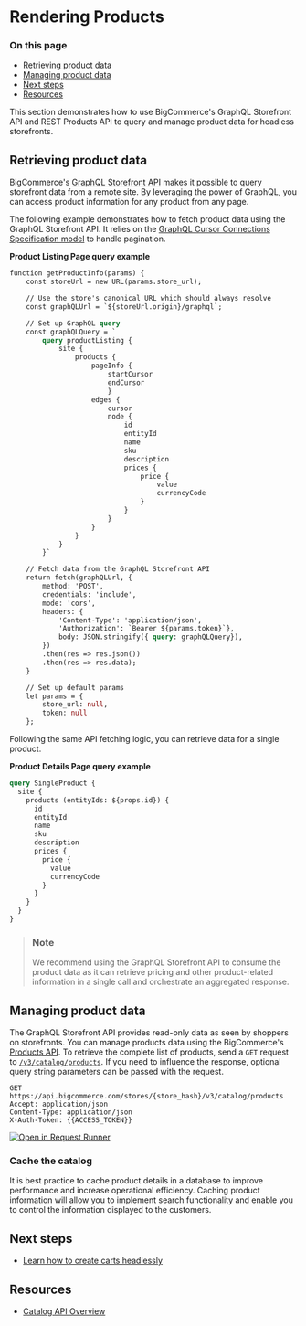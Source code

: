 # Rendering Products

<div class="otp" id="no-index">

### On this page
- [Retrieving product data](#retrieving-product-data)
- [Managing product data](#managing-product-data)
- [Next steps](#next-steps)
- [Resources](#resources)

</div>

This section demonstrates how to use BigCommerce's GraphQL Storefront API and REST Products API to query and manage product data for headless storefronts.

## Retrieving product data

BigCommerce's [GraphQL Storefront API](https://developer.bigcommerce.com/api-reference/storefront/graphql) makes it possible to query storefront data from a remote site. By leveraging the power of GraphQL, you can access product information for any product from any page.

The following example demonstrates how to fetch product data using the GraphQL Storefront API. It relies on the [GraphQL Cursor Connections Specification model](https://relay.dev/graphql/connections.htm) to handle pagination.

**Product Listing Page query example**

```graphql
function getProductInfo(params) {
    const storeUrl = new URL(params.store_url);

    // Use the store's canonical URL which should always resolve
    const graphQLUrl = `${storeUrl.origin}/graphql`;

    // Set up GraphQL query
    const graphQLQuery = `
        query productListing {
            site {
                products {
                    pageInfo {
                        startCursor
                        endCursor
                        }
                    edges {
                        cursor
                        node {
                            id
                            entityId
                            name
                            sku
                            description
                            prices {
                                price {
                                    value
                                    currencyCode
                                }
                            }
                        }
                    }
                }
            }
        }`

    // Fetch data from the GraphQL Storefront API
    return fetch(graphQLUrl, {
        method: 'POST',
        credentials: 'include',
        mode: 'cors',
        headers: { 
            'Content-Type': 'application/json', 
            'Authorization': `Bearer ${params.token}`},
            body: JSON.stringify({ query: graphQLQuery}),
        })
        .then(res => res.json())
        .then(res => res.data);
    }

    // Set up default params
    let params = {
        store_url: null,
        token: null
    };
```
Following the same API fetching logic, you can retrieve data for a single product.

**Product Details Page query example**

```graphql
query SingleProduct {
  site {
    products (entityIds: ${props.id}) {
      id
      entityId
      name
      sku
      description
      prices {
        price {
          value
          currencyCode
        }
      }
    }
  }
}
```

<div class="HubBlock--callout">
<div class="CalloutBlock--info">
<div class="HubBlock-content">

> ### Note
> We recommend using the GraphQL Storefront API to consume the product data as it can retrieve pricing and other product-related information in a single call and orchestrate an aggregated response.

</div>
</div>
</div>

## Managing product data

The GraphQL Storefront API provides read-only data as seen by shoppers on storefronts. You can manage products data using the BigCommerce's [Products API](https://developer.bigcommerce.com/api-reference/store-management/catalog/products/). To retrieve the complete list of products, send a `GET` request to [`/v3/catalog/products`](https://developer.bigcommerce.com/api-reference/store-management/catalog/products/getproducts). If you need to influence the response, optional query string parameters can be passed with the request.

```http
GET https://api.bigcommerce.com/stores/{store_hash}/v3/catalog/products
Accept: application/json
Content-Type: application/json
X-Auth-Token: {{ACCESS_TOKEN}}
```

[![Open in Request Runner](https://storage.googleapis.com/bigcommerce-production-dev-center/images/Open-Request-Runner.svg)](https://developer.bigcommerce.com/api-reference/store-management/catalog/products/getproducts#requestrunner)

### Cache the catalog

It is best practice to cache product details in a database to improve performance and increase operational efficiency. Caching product information will allow you to implement search functionality and enable you to control the information displayed to the customers.
 
## Next steps

- [Learn how to create carts headlessly](https://developer.bigcommerce.com/api-docs/storefronts/guide/developers-guide-headless/carts)

## Resources

- [Catalog API Overview](https://developer.bigcommerce.com/api-docs/store-management/catalog/catalog-overview)